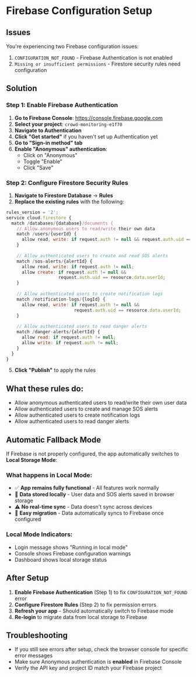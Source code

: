 # Firebase Configuration Setup

## Issues
You're experiencing two Firebase configuration issues:
1. `CONFIGURATION_NOT_FOUND` - Firebase Authentication is not enabled
2. `Missing or insufficient permissions` - Firestore security rules need configuration

## Solution

### Step 1: Enable Firebase Authentication

1. **Go to Firebase Console**: https://console.firebase.google.com
2. **Select your project**: `crowd-monitoring-e1f70`
3. **Navigate to Authentication**
4. **Click "Get started"** if you haven't set up Authentication yet
5. **Go to "Sign-in method" tab**
6. **Enable "Anonymous" authentication**:
   - Click on "Anonymous"
   - Toggle "Enable"
   - Click "Save"

### Step 2: Configure Firestore Security Rules

1. **Navigate to Firestore Database** → **Rules**
2. **Replace the existing rules** with the following:

```javascript
rules_version = '2';
service cloud.firestore {
  match /databases/{database}/documents {
    // Allow anonymous users to read/write their own data
    match /users/{userId} {
      allow read, write: if request.auth != null && request.auth.uid == userId;
    }
    
    // Allow authenticated users to create and read SOS alerts
    match /sos-alerts/{alertId} {
      allow read, write: if request.auth != null;
      allow create: if request.auth != null && 
                    request.auth.uid == resource.data.userId;
    }
    
    // Allow authenticated users to create notification logs
    match /notification-logs/{logId} {
      allow read, write: if request.auth != null && 
                          request.auth.uid == resource.data.userId;
    }
    
    // Allow authenticated users to read danger alerts
    match /danger-alerts/{alertId} {
      allow read: if request.auth != null;
      allow write: if request.auth != null;
    }
  }
}
```

5. **Click "Publish"** to apply the rules

## What these rules do:
- Allow anonymous authenticated users to read/write their own user data
- Allow authenticated users to create and manage SOS alerts
- Allow authenticated users to create notification logs
- Allow authenticated users to read danger alerts

## Automatic Fallback Mode
If Firebase is not properly configured, the app automatically switches to **Local Storage Mode**:

### What happens in Local Mode:
- ✅ **App remains fully functional** - All features work normally
- 💾 **Data stored locally** - User data and SOS alerts saved in browser storage
- ⚠️ **No real-time sync** - Data doesn't sync across devices
- 🔄 **Easy migration** - Data automatically syncs to Firebase once configured

### Local Mode Indicators:
- Login message shows "Running in local mode"
- Console shows Firebase configuration warnings
- Dashboard shows local storage status

## After Setup
1. **Enable Firebase Authentication** (Step 1) to fix `CONFIGURATION_NOT_FOUND` error
2. **Configure Firestore Rules** (Step 2) to fix permission errors
3. **Refresh your app** - Should automatically switch to Firebase mode
4. **Re-login** to migrate data from local storage to Firebase

## Troubleshooting
- If you still see errors after setup, check the browser console for specific error messages
- Make sure Anonymous authentication is **enabled** in Firebase Console
- Verify the API key and project ID match your Firebase project
